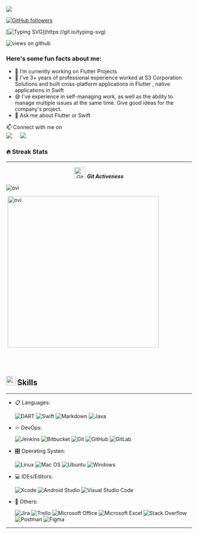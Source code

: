 <img src="https://profile-counter.glitch.me/vanhoangg/count.svg">

[![GitHub followers](https://img.shields.io/github/followers/vanhoangg.svg?style=social&label=Followers)](https://github.com/vanhoangg?tab=followers)

[![Typing SVG](https://readme-typing-svg.herokuapp.com?font=Architects+Daughter&color=7AF79A&size=30&lines=Hey!+I'm+Hoang!;I'm+a+Mobile+Developer...!)](https://git.io/typing-svg)

<img src="https://komarev.com/ghpvc/?username=vanhoangg&label=Views&color=brightgreen&style=flat-square" alt="views on github" />

<h3> Here's some fun facts about me: </h3>

- 🔭 I’m currently working on Flutter Projects <br>
- 🌱 I've 3+ years of professional experience worked at S3 Corporation Solutions and built cross-platform applications in Flutter , native applications in Swift
- 😄 I've experience in self-managing work, as well as the ability to manage multiple issues at the same time. Give good ideas for the company's project.
- 💬 Ask me about Flutter or Swift

<p>📫 Connect with me on
 
<br>
<a target="_blank" href="https://www.linkedin.com/in/dinhvanhoang/"><img src="https://img.shields.io/badge/-LinkedIn-0077B5?style=for-the-badge&logo=Linkedin&logoColor=white"></img></a>
&emsp;
<a target="_blank" href="mailto:dinhvan.hoang100599@gmail.com"
><img src="https://img.shields.io/badge/-Gmail-D14836?style=for-the-badge&logo=Gmail&logoColor=white"></img></a>

<br>
</p>


### 🔥 Streak Stats

<hr>
<p align="center">
 <img src="https://media.giphy.com/media/W5eoZHPpUx9sapR0eu/giphy.gif" width="30px" alt="Git"/>&nbsp;<i><b>Git Activeness</b></i></p>
 
<p><img align="center" src="https://github-readme-stats.vercel.app/api/top-langs?username=vanhoangg&show_icons=true&locale=en&layout=compact&theme=gruvbox" alt="ovi" /></p>
<p>&nbsp;<img align="center" src="https://github-readme-stats.vercel.app/api?username=vanhoangg&show_icons=true&locale=en&theme=gruvbox" alt="ovi" width="410" /></p>
<br><br>



## <img src="https://media2.giphy.com/media/QssGEmpkyEOhBCb7e1/giphy.gif?cid=ecf05e47a0n3gi1bfqntqmob8g9aid1oyj2wr3ds3mg700bl&rid=giphy.gif" width ="25"><b> Skills</b>


<hr>

<p align="center"> 

  - 📋 Languages:
  
    ![DART](https://img.shields.io/badge/Dart-0175C2?style=for-the-badge&logo=dart&logoColor=white)
    ![Swift](https://img.shields.io/badge/Swift-FFD43B?style=for-the-badge&logo=swift&logoColor=orange)
    ![Markdown](https://img.shields.io/badge/markdown-%23000000.svg?style=for-the-badge&logo=markdown&logoColor=white)
    ![Java](https://img.shields.io/badge/Java-ED8B00?style=for-the-badge&logo=java&logoColor=white)

  - ♾️ DevOps:
  
    ![Jenkins](https://img.shields.io/badge/jenkins-%232C5263.svg?style=for-the-badge&logo=jenkins&logoColor=white)
    ![Bitbucket](https://img.shields.io/badge/bitbucket-%230047B3.svg?style=for-the-badge&logo=bitbucket&logoColor=white)
    ![Git](https://img.shields.io/badge/git-%23F05033.svg?style=for-the-badge&logo=git&logoColor=white)
    ![GitHub](https://img.shields.io/badge/github-%23121011.svg?style=for-the-badge&logo=github&logoColor=white)
    ![GitLab](https://img.shields.io/badge/gitlab-%23181717.svg?style=for-the-badge&logo=gitlab&logoColor=white)

  - 🎛️ Operating Systen:

    ![Linux](https://img.shields.io/badge/Linux-FCC624?style=for-the-badge&logo=linux&logoColor=black)
    ![Mac OS](https://img.shields.io/badge/mac%20os-000000?style=for-the-badge&logo=macos&logoColor=F0F0F0)
    ![Ubuntu](https://img.shields.io/badge/Ubuntu-E95420?style=for-the-badge&logo=ubuntu&logoColor=white)
    ![Windows](https://img.shields.io/badge/Windows-0078D6?style=for-the-badge&logo=windows&logoColor=white)

- 💻 IDEs/Editors:

    ![Xcode](https://img.shields.io/badge/Xcode-%2366595C.svg?style=for-the-badge&logo=Xcode&logoColor=blue)
    ![Android Studio](https://img.shields.io/badge/android%20studio-%23FA0F00.svg?style=for-the-badge&logo=androidstudio&logoColor=green)
    ![Visual Studio Code](https://img.shields.io/badge/Visual%20Studio%20Code-0078d7.svg?style=for-the-badge&logo=visual-studio-code&logoColor=white)
  
- 🥅 Others:

    ![Jira](https://img.shields.io/badge/jira-%230A0FFF.svg?style=for-the-badge&logo=jira&logoColor=white)
    ![Trello](https://img.shields.io/badge/Trello-%23026AA7.svg?style=for-the-badge&logo=Trello&logoColor=white)
    ![Microsoft Office](https://img.shields.io/badge/Microsoft_Office-D83B01?style=for-the-badge&logo=microsoft-office&logoColor=white)
    ![Microsoft Excel](https://img.shields.io/badge/Microsoft_Excel-217346?style=for-the-badge&logo=microsoft-excel&logoColor=white)
    ![Stack Overflow](https://img.shields.io/badge/Stack%20Overflow-FE7A16?style=for-the-badge&logo=stack-overflow&logoColor=white)
    ![Postman](https://img.shields.io/badge/Postman-FF6C37?style=for-the-badge&logo=Postman&logoColor=white)
    ![Figma](https://img.shields.io/badge/Figma-F24E1E?style=for-the-badge&logo=figma&logoColor=white)

</p>


<!-- ## <img src="https://media2.giphy.com/media/QssGEmpkyEOhBCb7e1/giphy.gif?cid=ecf05e47a0n3gi1bfqntqmob8g9aid1oyj2wr3ds3mg700bl&rid=giphy.gif" width ="25"><b> Git profile Trophies</b>
<hr>
<img src="https://github-profile-trophy.vercel.app/?username=vanhoangg&theme=gruvbox" />


<br/> -->

------
